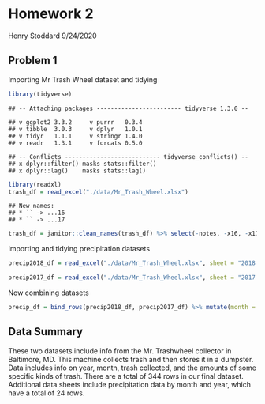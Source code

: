 Homework 2
================
Henry Stoddard
9/24/2020

## Problem 1

Importing Mr Trash Wheel dataset and tidying

``` r
library(tidyverse)
```

    ## -- Attaching packages ------------------------ tidyverse 1.3.0 --

    ## v ggplot2 3.3.2     v purrr   0.3.4
    ## v tibble  3.0.3     v dplyr   1.0.1
    ## v tidyr   1.1.1     v stringr 1.4.0
    ## v readr   1.3.1     v forcats 0.5.0

    ## -- Conflicts --------------------------- tidyverse_conflicts() --
    ## x dplyr::filter() masks stats::filter()
    ## x dplyr::lag()    masks stats::lag()

``` r
library(readxl)
trash_df = read_excel("./data/Mr_Trash_Wheel.xlsx")
```

    ## New names:
    ## * `` -> ...16
    ## * `` -> ...17

``` r
trash_df = janitor::clean_names(trash_df) %>% select(-notes, -x16, -x17) %>% drop_na(dumpster) %>% mutate(sports_balls = round(sports_balls), sports_balls = as.integer(sports_balls))
```

Importing and tidying precipitation datasets

``` r
precip2018_df = read_excel("./data/Mr_Trash_Wheel.xlsx", sheet = "2018 Precipitation", skip = 1) %>% janitor::clean_names() %>% drop_na(month) %>% mutate(year = 2018) %>% relocate(year)

precip2017_df = read_excel("./data/Mr_Trash_Wheel.xlsx", sheet = "2017 Precipitation", skip = 1) %>% janitor::clean_names() %>% drop_na(month) %>% mutate(year = 2017) %>% relocate(year)
```

Now combining datasets

``` r
precip_df = bind_rows(precip2018_df, precip2017_df) %>% mutate(month = month.name[month])
```

## Data Summary

These two datasets include info from the Mr. Trashwheel collector in
Baltimore, MD. This machine collects trash and then stores it in a
dumpster. Data includes info on year, month, trash collected, and the
amounts of some specific kinds of trash. There are a total of 344 rows
in our final dataset. Additional data sheets include precipitation data
by month and year, which have a total of 24 rows.
